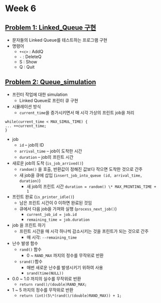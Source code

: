 # Week 6

## [Problem 1: Linked_Queue 구현](problem1)

- 문자들의 Linked Queue를 테스트하는 프로그램 구현
- 명령어
  - `+<c>` : AddQ
  - `-` : DeleteQ
  - S : Show
  - Q : Quit

## [Problem 2: Queue_simulation](problem2)

- 프린터 작업에 대한 simulation
  - Linked Queue로 프린터 큐 구현
- 시뮬레이션 방식
  - `current_time`을 증가시키면서 매 시각 가상의 프린트 job을 처리

```
while(current_time < MAX_SIMUL_TIME) {
... ++current_time;
}
```

- job
  - `id` – job의 ID
  - `arrival_time` – job이 도착한 시간
  - `duration` – job의 프린트 시간
- 새로운 job의 도착 (`is_job_arrived()`)
  - `random()` 을 호출, 반환값이 정해진 값보다 작으면 도착한 것으로 간주
  - 새 job을 큐에 삽입 (`insert_job_into_queue (id, arrival_time, duration)`)
    - 새 job의 프린트 시간 `duration = random() \* MAX_PRINTING_TIME + 1`
- 프린트 완료 (`is_printer_idle()`)
  - 남은 프린트 시간이 0 이하면 완료된 것임
  - 큐에서 다음 job을 가져와 실행 (`process_next_job()`)
    - `current_job_id = job.id`
    - `remaining_time = job.duration`
- job 을 프린트 하기
  - 프린트 시간을 매 시각 하나씩 감소시키는 것을 프린트가 되는 것으로 간주
    - 매 시각: `--remaining_time`
- 난수 발생 함수
  - `rand()` 함수
    - 0 ~ `RAND_MAX` 까지의 정수를 무작위로 반환
  - `srand()`함수
    - 매번 새로운 난수를 발생시키기 위하여 사용
    - `srand(time(NULL))`
- 0.0 ~ 1.0 까지의 실수를 무작위로 반환
  - `return rand()/(double)RAND_MAX;`
- 1 ~ 5 까지의 정수를 무작위로 반환
  - `return (int)(5\*(rand()/(double)RAND_MAX)) + 1;`
